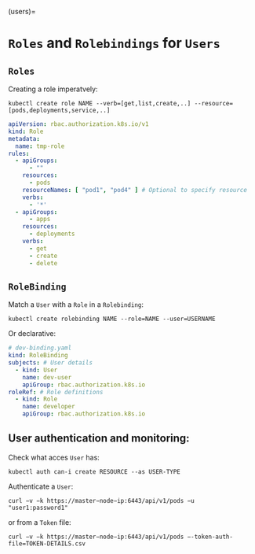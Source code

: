 (users)=

# `Roles` and `Rolebindings` for `Users`

## `Roles`

Creating a role imperatvely:

```console
kubectl create role NAME --verb=[get,list,create,..] --resource=[pods,deployments,service,..]
```

```yaml
apiVersion: rbac.authorization.k8s.io/v1
kind: Role
metadata:
  name: tmp-role
rules:
  - apiGroups:
      - ""
    resources:
      - pods
    resourceNames: [ "pod1", "pod4" ] # Optional to specify resource
    verbs:
      - '*'
  - apiGroups:
      - apps
    resources:
      - deployments
    verbs:
      - get
      - create
      - delete
```

## `RoleBinding`

Match a `User` with a `Role` in a `Rolebinding`:

```console
kubectl create rolebinding NAME --role=NAME --user=USERNAME  
```

Or declarative:

```yaml
# dev-binding.yaml
kind: RoleBinding
subjects: # User details
  - kind: User
    name: dev-user
    apiGroup: rbac.authorization.k8s.io
roleRef: # Role definitions
  - kind: Role
    name: developer
    apiGroup: rbac.authorization.k8s.io
```

## User authentication and monitoring:

Check what acces `User` has:

```console
kubectl auth can-i create RESOURCE --as USER-TYPE
```

Authenticate a `User`:

```console
curl −v −k https://master−node−ip:6443/api/v1/pods −u "user1:password1"
```

or from a `Token` file:

```console
curl −v −k https://master−node−ip:6443/api/v1/pods −-token-auth-file=TOKEN-DETAILS.csv
```
